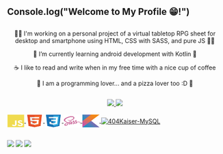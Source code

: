 ## Console.log("Welcome to My Profile 😁!")

##

<div align="center">
  <p>👨‍💻 I'm working on a personal project of a virtual tabletop RPG sheet for desktop and smartphone using HTML, CSS with SASS, and pure JS 👨‍💻</p>
  <p>🌱 I’m currently learning android development with Kotlin 📖</p>
  <p>☕ I like to read and write when in my free time with a nice cup of coffee</p>
  <p>💛 I am a programming lover... and a pizza lover too :D 🍕</p>
</div>

##

<div align="center">
  <a href="https://github.com/404Kaiser">
  <img height="180em" src="https://github-readme-stats.vercel.app/api/top-langs/?username=404Kaiser&layout=compact&langs_count=7&theme=dark"/>
  <img height="180em" src="https://github-readme-stats.vercel.app/api?username=404Kaiser&show_icons=true&theme=dark&include_all_commits=true&count_private=true"/>
</div>
<div style="display: inline_block"><br>
  <img align="center" alt="404Kaiser-JS" height="30" width="40" src="https://raw.githubusercontent.com/devicons/devicon/master/icons/javascript/javascript-plain.svg">
  <img align="center" alt="404Kaiser-HTML" height="30" width="40" src="https://raw.githubusercontent.com/devicons/devicon/master/icons/html5/html5-original.svg">
  <img align="center" alt="404Kaiser-CSS" height="30" width="40" src="https://raw.githubusercontent.com/devicons/devicon/master/icons/css3/css3-original.svg">
  <img align="center" alt="404Kaiser-SASS" height="30" width="40" src="https://raw.githubusercontent.com/devicons/devicon/master/icons/sass/sass-original.svg">
  <img align="center" alt="404Kaiser-Kotlin" height="30" width="40" src="https://raw.githubusercontent.com/devicons/devicon/master/icons/kotlin/kotlin-original.svg">
  <img align="center" alt="404Kaiser-MySQL" height="30" width="40" src="https://cdn.jsdelivr.net/gh/devicons/devicon/icons/mysql/mysql-original.svg">
</div>
  
##
  
<div> 
  <a href="https://www.linkedin.com/in/hugo-rioss/" target="_blank"><img src="https://img.shields.io/badge/-LinkedIn-%230077B5?style=for-the-badge&logo=linkedin&logoColor=white" target="_blank"></a> 
  <a href="mailto:hugostaq@gmail.com"><img src="https://img.shields.io/badge/-Gmail-%23333?style=for-the-badge&logo=gmail&logoColor=white" target="_blank"></a>
  <a href="https://instagram.com/hugo.rioss" target="_blank"><img src="https://img.shields.io/badge/-Instagram-%23E4405F?style=for-the-badge&logo=instagram&logoColor=white" target="_blank"></a> 
</div>
